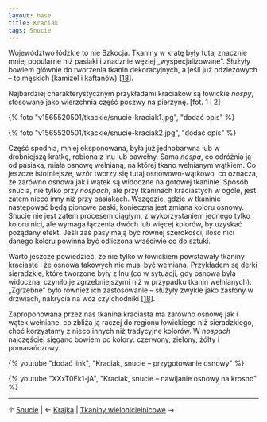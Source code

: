 ```yaml
---
layout: base
title: Kraciak
tags: Snucie
---
```


Województwo łódzkie to nie Szkocja. Tkaniny w kratę były tutaj znacznie mniej popularne niż pasiaki i znacznie węziej „wyspecjalizowane”. Służyły bowiem głównie do tworzenia tkanin dekoracyjnych, a jeśli już odzieżowych – to męskich (kamizel i kaftanów) [[18][bibliografia]].

Najbardziej charakterystycznym przykładami kraciaków są łowickie *nospy*, stosowane jako wierzchnia część poszwy na pierzynę. [fot. 1 i 2]

{% foto "v1565520501/tkackie/snucie-kraciak1.jpg", "dodać opis" %}

{% foto "v1565520501/tkackie/snucie-kraciak2.jpg", "dodać opis" %}

Część spodnia, mniej eksponowana, była już jednobarwna lub w drobniejszą kratkę, robiona z lnu lub bawełny. Sama *nospa*, co odróżnia ją od pasiaka, miała osnowę wełnianą, na której tkano wełnianym wątkiem. Co jeszcze istotniejsze, wzór tworzy się tutaj osnowowo-wątkowo, co oznacza, że zarówno osnowa jak i wątek są widoczne na gotowej tkaninie. Sposób snucia, nie tylko przy *nospach*, ale przy tkaninach kraciastych w ogóle, jest zatem nieco inny niż przy pasiakach. Wszędzie, gdzie w tkaninie następować będą pionowe paski, konieczna jest zmiana koloru osnowy. Snucie nie jest zatem procesem ciągłym, z wykorzystaniem jednego tylko koloru nici, ale wymaga łączenia dwóch lub więcej kolorów, by uzyskać pożądany efekt. Jeśli zaś pasy mają być równej szerokości, ilość nici danego koloru powinna być odliczona właściwie co do sztuki.

Warto jeszcze powiedzieć, że nie tylko w łowickiem powstawały tkaniny kraciaste i że osnowa takowych nie musi być wełniana. Przykładem są derki sieradzkie, które tworzone były z lnu (co w sytuacji, gdy osnowa była widoczna, czyniło je zgrzebniejszymi niż w przypadku tkanin wełnianych). „Zgrzebne” było również ich zastosowanie – służyły zwykle jako zasłony w drzwiach, nakrycia na wóz czy chodniki [[18][bibliografia]].

Zaproponowana przez nas tkanina kraciasta ma zarówno osnowę jak i wątek wełniane, co zbliża ją raczej do regionu łowickiego niż sieradzkiego, choć korzystamy z nieco innych niż tradycyjne kolorów. W *nospach* najczęściej sięgano bowiem po kolory: czerwony, zielony, żółty i pomarańczowy.

{% youtube "dodać link", "Kraciak, snucie – przygotowanie osnowy" %}

{% youtube "XXxT0Ek1-jA", "Kraciak, snucie – nawijanie osnowy na krosno" %}

---

↑ [Snucie](/snucie/#main) | ← [Krajka](/snucie/krajka/#main) | [Tkaniny wielonicielnicowe](/snucie/tkaniny-wielonicielnicowe/#main) →

[bibliografia]: /bibliografia/#main